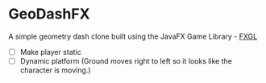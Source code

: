 # GeoDashFX
A simple geometry dash clone built using the JavaFX Game Library - [FXGL](https://github.com/AlmasB/FXGL)

- [ ] Make player static 
- [ ] Dynamic platform (Ground moves right to left so it looks like the character is moving.)

